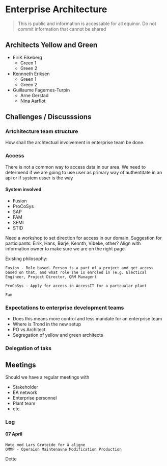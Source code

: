 # Enterprise Architecture
> This is public and information is accessable for all equinor. Do not commit information that cannot be shared
## Architects Yellow and Green
- EiriK Eikeberg
    - Green 1
    - Green 2
- Kennneth Eriksen 
    - Green 1
    - Green 2
- Guillaume Fagernes-Turpin
    - Arne Gerstad
    - Nina Aarflot

## Challenges / Discusssions

###  Artchitecture team structure

How shall the archtectual involvement in enterprise team be done. 

### Access 
There is not a common way to access data in our area. We need to determend if we are going to use user as primary way of authentitate in an api or if system usser is the way 

#### System involved 
- Fusion
- ProCoSys
- SAP
- FAM
- SEMI
- STID

Need a workshop to set direction for access in our domain. Suggestion for participants: Eirik, Hans, Børje, Kennth, Vibeke, other?
Align with information owner to make sure we are on the right page

Existing philosophy:
    
    Fusion - Role based. Person is a part of a project and get access based on that, and what role she is enroled in (e.g. Electical Engineer, Project Director, QRM Manager)

    ProCoSys - Apply for access in AccessIT for a partcualar plant

    Fam


### Expectations to enterprise development teams

- Does this means more control and less mandate for an enterprise team
- Where is Trond in the new setup
- PO vs Architect
- Segregation of yellow and green architects


### Delegation of taks

### 

## Meetings
Should we have a regular meetings with 
- Stakeholder
- EA network
- Enterprise personnel
- Plant team
- etc.
### Log

#### 07 April
    Møte med Lars Grøteide for å aligne
    OMMP - Operaion Maintenavne Modification Production

Dette 
